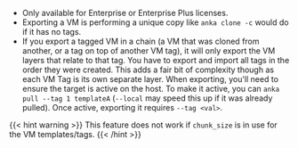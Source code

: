 ---
---

- Only available for Enterprise or Enterprise Plus licenses.
- Exporting a VM is performing a unique copy like `anka clone -c` would do if it has no tags.
- If you export a tagged VM in a chain (a VM that was cloned from another, or a tag on top of another VM tag), it will only export the VM layers that relate to that tag. You have to export and import all tags in the order they were created. This adds a fair bit of complexity though as each VM Tag is its own separate layer. When exporting, you'll need to ensure the target is active on the host. To make it active, you can `anka pull --tag 1 templateA` (`--local` may speed this up if it was already pulled). Once active, exporting it requires `--tag <val>`. 

{{< hint warning >}}
This feature does not work if `chunk_size` is in use for the VM templates/tags.
{{< /hint >}}
